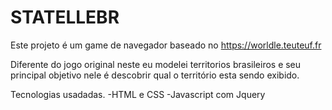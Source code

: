 # STATELLEBR
Este projeto é um game de navegador baseado no https://worldle.teuteuf.fr

Diferente do jogo original neste eu modelei territorios brasileiros e seu principal objetivo nele é descobrir qual o território esta sendo exibido.

Tecnologias usadadas.
-HTML e CSS
-Javascript com Jquery

